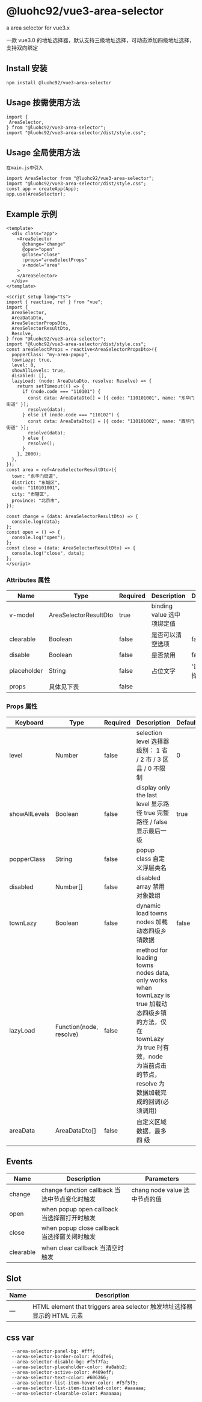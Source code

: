 # @luohc92/vue3-area-selector

a area selector for vue3.x

一款 vue3.0 的地址选择器，默认支持三级地址选择，可动态添加四级地址选择，支持双向绑定

## Install 安装

```
npm install @luohc92/vue3-area-selector
```

## Usage 按需使用方法

```
import {
 AreaSelector,
} from "@luohc92/vue3-area-selector";
import "@luohc92/vue3-area-selector/dist/style.css";
```

## Usage 全局使用方法

```
在main.js中引入

import AreaSelector from "@luohc92/vue3-area-selector";
import "@luohc92/vue3-area-selector/dist/style.css";
const app = createApp(App);
app.use(AreaSelector);
```

## Example 示例

```
<template>
  <div class="app">
    <AreaSelector
      @change="change"
      @open="open"
      @close="close"
      :props="areaSelectProps"
      v-model="area"
    >
    </AreaSelector>
  </div>
</template>

<script setup lang="ts">
import { reactive, ref } from "vue";
import {
  AreaSelector,
  AreaDataDto,
  AreaSelectorPropsDto,
  AreaSelectorResultDto,
  Resolve,
} from "@luohc92/vue3-area-selector";
import "@luohc92/vue3-area-selector/dist/style.css";
const areaSelectProps = reactive<AreaSelectorPropsDto>({
  popperClass: "my-area-popup",
  townLazy: true,
  level: 0,
  showAllLevels: true,
  disabled: [],
  lazyLoad: (node: AreaDataDto, resolve: Resolve) => {
    return setTimeout(() => {
      if (node.code === "110101") {
        const data: AreaDataDto[] = [{ code: "110101001", name: "东华门街道" }];
        resolve(data);
      } else if (node.code === "110102") {
        const data: AreaDataDto[] = [{ code: "110101002", name: "西华门街道" }];
        resolve(data);
      } else {
        resolve();
      }
    }, 2000);
  },
});
const area = ref<AreaSelectorResultDto>({
  town: "东华门街道",
  district: "东城区",
  code: "110101001",
  city: "市辖区",
  province: "北京市",
});

const change = (data: AreaSelectorResultDto) => {
  console.log(data);
};
const open = () => {
  console.log("open");
};
const close = (data: AreaSelectorResultDto) => {
  console.log("close", data);
};
</script>
```

### Attributes 属性

| Name    | Type       | Required | Description                                   | Default                       |
| ------- | ---------- | -------- | --------------------------------------------- | ----------------------------- |
| v-model | AreaSelectorResultDto  | true    | binding value 选中项绑定值                    |                               |
| clearable | Boolean | false    | 是否可以清空选项       |             false                  |
| disable | Boolean | false    | 是否禁用       |             false                  |
| placeholder | String | false    | 占位文字       |             '请选择'                  |
| props   | 具体见下表 | false    |                                               |                               |

### Props 属性

| Keyboard      | Type                    | Required | Description                                                                                                                                                                               | Default |
| ------------- | ----------------------- | -------- | ----------------------------------------------------------------------------------------------------------------------------------------------------------------------------------------- | ------- |
| level         | Number                  | false    | selection level 选择器级别： 1 省 / 2 市 / 3 区县 / 0 不限制                                                                                                                              | 0       |
| showAllLevels | Boolean                 | false    | display only the last level 显示路径 true 完整路径 / false 显示最后一级                                                                                                                   | true    |
| popperClass   | String                  | false    | popup class 自定义浮层类名                                                                                                                                                                |         |
| disabled      | Number[]                | false    | disabled array 禁用对象数组                                                                                                                                                               |         |
| townLazy      | Boolean                 | false    | dynamic load towns nodes 加载动态四级乡镇数据                                                                                                                                             | false   |
| lazyLoad      | Function(node, resolve) | false    | method for loading towns nodes data, only works when townLazy is true 加载动态四级乡镇的方法，仅在 townLazy 为 true 时有效，node 为当前点击的节点，resolve 为数据加载完成的回调(必须调用) |         |
| areaData      | AreaDataDto[]           | false    | 自定义区域数据，最多四 级               |         |

## Events
| Name    | Description                                   | Parameters                       |
| ------- | --------------------------------------------- | ----------------------------- |
| change  | change function callback 当选中节点变化时触发 | chang node value 选中节点的值 |
| open    | when popup open callback 当选择窗打开时触发   |                               |
| close   | when popup close callback 当选择窗关闭时触发  |                               |
| clearable   | when clear callback 当清空时触发  |                               |

## Slot 
| Name                    | Description                                   |
| -------------- |------------------------------------------------- | 
| — | HTML element that triggers area selector 触发地址选择器显示的 HTML 元素 | 

## css var 
```
  --area-selector-panel-bg: #fff;
  --area-selector-border-color: #dcdfe6;
  --area-selector-disable-bg: #f5f7fa;
  --area-selector-placeholder-color: #a8abb2;
  --area-selector-active-color: #409eff;
  --area-selector-text-color: #606266;
  --area-selector-list-item-hover-color: #f5f5f5;
  --area-selector-list-item-disabled-color: #aaaaaa;
  --area-selector-clearable-color: #aaaaaa;
```
